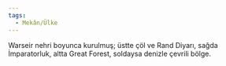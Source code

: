 ```yaml
---  
tags:
  - Mekân/Ülke  
---  
```

  
Warseir nehri boyunca kurulmuş; üstte çöl ve Rand Diyarı, sağda İmparatorluk, altta Great Forest, soldaysa denizle çevrili bölge.